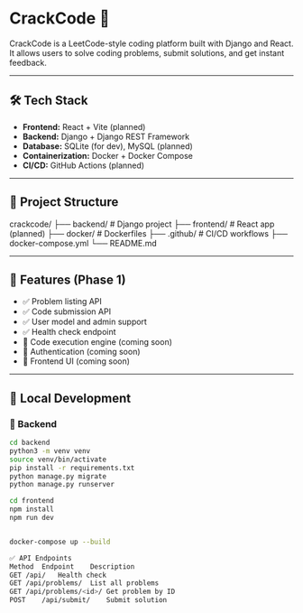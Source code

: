 # CrackCode 🚀

CrackCode is a LeetCode-style coding platform built with Django and React.  
It allows users to solve coding problems, submit solutions, and get instant feedback.

---

## 🛠 Tech Stack

- **Frontend:** React + Vite (planned)
- **Backend:** Django + Django REST Framework
- **Database:** SQLite (for dev), MySQL (planned)
- **Containerization:** Docker + Docker Compose
- **CI/CD:** GitHub Actions (planned)

---

## 📁 Project Structure

crackcode/
├── backend/ # Django project 
├── frontend/ # React app (planned) 
├── docker/ # Dockerfiles
├── .github/ # CI/CD workflows
├── docker-compose.yml 
└── README.md


---

## 🚧 Features (Phase 1)

- ✅ Problem listing API
- ✅ Code submission API
- ✅ User model and admin support
- ✅ Health check endpoint
- 🚧 Code execution engine (coming soon)
- 🚧 Authentication (coming soon)
- 🚧 Frontend UI (coming soon)

---

## 🧪 Local Development

### 🔹 Backend

```bash
cd backend
python3 -m venv venv
source venv/bin/activate
pip install -r requirements.txt
python manage.py migrate
python manage.py runserver

cd frontend
npm install
npm run dev


docker-compose up --build

✅ API Endpoints
Method	Endpoint	Description
GET	/api/	Health check
GET	/api/problems/	List all problems
GET	/api/problems/<id>/	Get problem by ID
POST	/api/submit/	Submit solution
